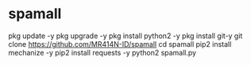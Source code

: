 # spamall
pkg update -y
pkg upgrade -y
pkg install python2 -y
pkg install git-y
git clone https://github.com/MR414N-ID/spamall
cd spamall
pip2 install mechanize -y
pip2 install requests -y
python2 spamall.py
